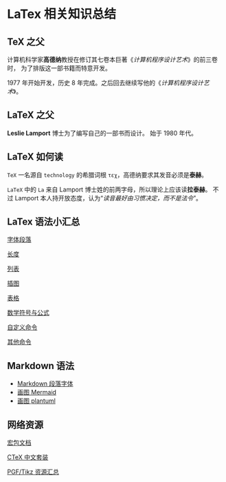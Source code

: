 # LaTex 相关知识总结

## TeX 之父

计算机科学家**高德纳**教授在修订其七卷本巨著《*计算机程序设计艺术*》的前三卷时，
为了排版这一部书籍而特意开发。

1977 年开始开发，历史 8 年完成。之后回去继续写他的《*计算机程序设计艺术*》。

## LaTeX 之父

**Leslie Lamport** 博士为了编写自己的一部书而设计。
始于 1980 年代。

## LaTeX 如何读

`TeX` 一名源自 `technology` 的希腊词根 `τεχ`，高德纳要求其发音必须是**泰赫**。

`LaTeX` 中的 `La` 来自 Lamport 博士姓的前两字母，所以理论上应该读**拉泰赫**。
不过 Lamport 本人持开放态度，认为“*读音最好由习惯决定，而不是法令*”。

## LaTex 语法小汇总

[字体段落](doc/字体段落.md)

[长度](doc/长度.md)

[列表](doc/列表.md)

[插图](doc/插图.md)

[表格](doc/绘表.md)

[数学符号与公式](doc/数学符号公式.md)

[自定义命令](doc/自定义命令.md)

[其他命令](doc/latex命令.md)

## Markdown 语法

+ [Markdown 段落字体](doc/markdown字体段落.md)
+ [画图 Mermaid](doc/markdown_Mermaid绘图.md)
+ [画图 plantuml](doc/plantuml画图.md)

## 网络资源

[宏包文档](https://www.ctan.org/)

[CTeX 中文套装](http://www.ctex.org/CTeX)

[PGF/Tikz 资源汇总](https://www.hahack.com/tools/pgftikz-resources/)

